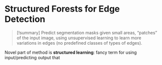 # Structured Forests for Edge Detection

>[!summary]
>Predict segmentation masks given small areas, “patches” of the input image, using unsupervised learning to learn more variations in edges (no predefined classes of types of edges).

Novel part of method is **structured learning**: fancy term for using input/predicting output that 

